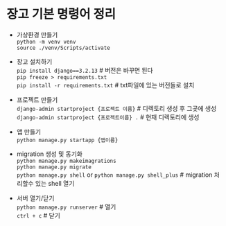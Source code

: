 # 장고 기본 명령어 정리

* 가상환경 만들기  
`python -m venv venv`  
`source ./venv/Scripts/activate`  

* 장고 설치하기  
`pip install django==3.2.13` # 버전은 바꾸면 된다  
`pip freeze > requirements.txt`  
`pip install -r requirements.txt` # txt파일에 있는 버전들로 설치  

* 프로젝트 만들기  
`django-admin startproject {프로젝트 이름}` # 디렉토리 생성 후 그곳에 생성  
`django-admin startproject {프로젝트이름} .` # 현재 디렉토리에 생성  

* 앱 만들기  
`python manage.py startapp {앱이름}`  

* migration 생성 및 동기화  
`python manage.py makeimagrations`  
`python manage.py migrate`  
`python manage.py shell` or `python manage.py shell_plus` # migration 처리할수 있는 shell 열기  

* 서버 열기/닫기  
`python manage.py runserver` # 열기  
`ctrl + c` # 닫기  
